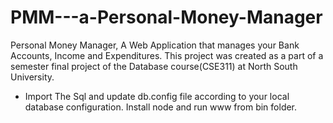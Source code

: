 # PMM---a-Personal-Money-Manager
Personal Money Manager, A Web Application that manages your Bank Accounts, Income and Expenditures. This project was created as a part of a semester final project of the Database course(CSE311) at North South University.

- Import The Sql and update db.config file according to your local database configuration. Install node and run www from bin folder.
